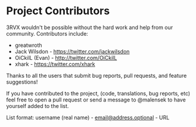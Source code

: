 Project Contributors
====================

3RVX wouldn't be possible without the hard work and help from our community. Contributors include:

* greatwroth
* Jack Wilsdon - https://twitter.com/jackwilsdon
* OiCkilL (Evan) - http://twitter.com/OiCkilL
* xhark - https://twitter.com/xhark

Thanks to all the users that submit bug reports, pull requests, and feature suggestions!

If you have contributed to the project, (code, translations, bug reports, etc) feel free to open a pull request or send a message to @malensek to have yourself added to the list.

List format: username (real name) - <email@address.optional> - URL
